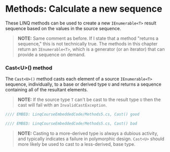 # Methods: Calculate a new sequence

These LINQ methods can be used to create a new `IEnumerable<T>` result sequence based on the values in the source sequence.

> **NOTE:** Same comment as before. If I state that a method "returns a sequence," this is not technically true. The methods in this chapter return an `IEnumerable<T>`, which is a generator (or an iterator) that can provide a sequence on demand.

### Cast&lt;U&gt;() method
The `Cast<U>()` method casts each element of a source `IEnumerable<T>` sequence, individually, to a base or derived type `U` and returns a sequence containing all of the resultant elements.

> **NOTE:** If the source type `T` can't be cast to the result type `U` then the cast will fail with an `InvalidCastException`.

```csharp
//// EMBED: LinqCourseEmbeddedCode/Methods5.cs, Cast() good
```

```csharp
//// EMBED: LinqCourseEmbeddedCode/Methods5.cs, Cast() bad
```

> **NOTE:** Casting to a more-derived type is always a dubious activity, and typically indicates a failure in polymorphic design. `Cast<U>` should more likely be used to cast to a less-derived, base type.
